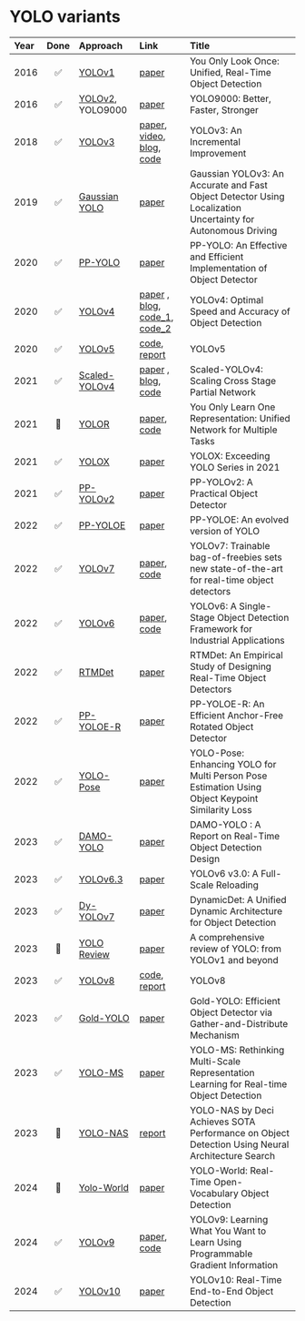 # YOLO variants

| Year | Done | Approach | Link | Title |
| :--- | :---: | :--------------- | :---- | :---- |
| 2016 | ✅ | [YOLOv1](variants/YOLOv1.md) | [paper](https://arxiv.org/pdf/1506.02640.pdf) | You Only Look Once: Unified, Real-Time Object Detection |
| 2016 | ✅ | [YOLOv2](variants/YOLOv2.md), YOLO9000 | [paper](https://arxiv.org/pdf/1612.08242.pdf) | YOLO9000: Better, Faster, Stronger |
| 2018 | ✅ | [YOLOv3](variants/YOLOv3.md) | [paper](https://arxiv.org/pdf/1804.02767.pdf), [video](https://www.youtube.com/watch?v=Grir6TZbc1M), [blog](https://blog.paperspace.com/how-to-implement-a-yolo-object-detector-in-pytorch/), [code](https://github.com/ultralytics/yolov3) | YOLOv3: An Incremental Improvement |
| 2019 | ✅ | [Gaussian YOLO](variants/Gaussian-YOLO.md) | [paper](https://arxiv.org/pdf/1904.04620) | Gaussian YOLOv3: An Accurate and Fast Object Detector Using Localization Uncertainty for Autonomous Driving |
| 2020 | ✅ | [PP-YOLO](variants/PP-YOLO.md) | [paper](https://arxiv.org/pdf/2007.12099) | PP-YOLO: An Effective and Efficient Implementation of Object Detector |
| 2020 | ✅ | [YOLOv4](variants/YOLOv4.md) | [paper](https://arxiv.org/pdf/2004.10934.pdf) , [blog](https://alexeyab84.medium.com/yolov4-the-most-accurate-real-time-neural-network-on-ms-coco-dataset-73adfd3602fe), [code_1](https://github.com/WongKinYiu/PyTorch_YOLOv4), [code_2](https://github.com/Tianxiaomo/pytorch-YOLOv4) | YOLOv4: Optimal Speed and Accuracy of Object Detection |
| 2020 | ✅ | [YOLOv5](variants/YOLOv5.md) | [code](https://github.com/ultralytics/yolov5), [report](https://docs.ultralytics.com/yolov5/tutorials/architecture_description/) | YOLOv5 |
| 2021 | ✅ | [Scaled-YOLOv4](variants/YOLOv4-Scaled.md) | [paper](https://arxiv.org/pdf/2011.08036.pdf) , [blog](https://alexeyab84.medium.com/scaled-yolo-v4-is-the-best-neural-network-for-object-detection-on-ms-coco-dataset-39dfa22fa982), [code](https://github.com/WongKinYiu/ScaledYOLOv4) | Scaled-YOLOv4: Scaling Cross Stage Partial Network |
| 2021 | 🔳 | [YOLOR](variants/YOLOR.md) | [paper](https://arxiv.org/pdf/2105.04206), [code](https://github.com/WongKinYiu/yolor) | You Only Learn One Representation: Unified Network for Multiple Tasks |
| 2021 | ✅ | [YOLOX](variants/YOLOX.md) | [paper](https://arxiv.org/pdf/2107.08430.pdf) | YOLOX: Exceeding YOLO Series in 2021 |
| 2021 | ✅ | [PP-YOLOv2](variants/PP-YOLOv2.md) | [paper](https://arxiv.org/pdf/2104.10419) | PP-YOLOv2: A Practical Object Detector |
| 2022 | ✅ | [PP-YOLOE](variants/PP-YOLOE.md) | [paper](http://arxiv.org/pdf/2203.16250v3) | PP-YOLOE: An evolved version of YOLO |
| 2022 | ✅ | [YOLOv7](variants/YOLOv7.md) | [paper](https://arxiv.org/pdf/2207.02696.pdf), [code](https://github.com/WongKinYiu/yolov7) | YOLOv7: Trainable bag-of-freebies sets new state-of-the-art for real-time object detectors |
| 2022 | ✅ | [YOLOv6](variants/YOLOv6.md) | [paper](https://arxiv.org/pdf/2209.02976), [code](https://github.com/meituan/YOLOv6) | YOLOv6: A Single-Stage Object Detection Framework for Industrial Applications |
| 2022 | ✅ | [RTMDet](variants/RTMDet.md) | [paper](http://arxiv.org/pdf/2212.07784v2) | RTMDet: An Empirical Study of Designing Real-Time Object Detectors |
| 2022 | ✅ | [PP-YOLOE-R](variants/PP-YOLOE-R.md) | [paper](https://arxiv.org/pdf/2211.02386) | PP-YOLOE-R: An Efficient Anchor-Free Rotated Object Detector |
| 2022 | ✅ | [YOLO-Pose](variants/YOLO-Pose.md) | [paper](https://arxiv.org/pdf/2204.06806) | YOLO-Pose: Enhancing YOLO for Multi Person Pose Estimation Using Object Keypoint Similarity Loss |
| 2023 | ✅ | [DAMO-YOLO](variants/DAMO-YOLO.md) | [paper](http://arxiv.org/pdf/2211.15444v4) | DAMO-YOLO : A Report on Real-Time Object Detection Design |
| 2023 | ✅ | [YOLOv6.3](variants/YOLOv6.3.md) | [paper](https://arxiv.org/pdf/2301.05586.pdf) | YOLOv6 v3.0: A Full-Scale Reloading |
| 2023 | ✅ | [Dy-YOLOv7](variants/Dy-YOLOv7.md) | [paper](https://arxiv.org/pdf/2304.05552) | DynamicDet: A Unified Dynamic Architecture for Object Detection |
| 2023 | 🔳 | [YOLO Review](variants/Review.md) | [paper](https://arxiv.org/pdf/2304.00501.pdf) | A comprehensive review of YOLO: from YOLOv1 and beyond |
| 2023 | ✅ | [YOLOv8](variants/YOLOv8.md) | [code](https://github.com/ultralytics/ultralytics), [report](https://yolov8.org/yolov8-architecture/) | YOLOv8 |
| 2023 | ✅ | [Gold-YOLO](variants/Gold-YOLO.md) | [paper](https://arxiv.org/pdf/2309.11331) | Gold-YOLO: Efficient Object Detector via Gather-and-Distribute Mechanism |
| 2023 | ✅ | [YOLO-MS](variants/YOLO-MS.md) | [paper](https://arxiv.org/pdf/2308.05480) | YOLO-MS: Rethinking Multi-Scale Representation Learning for Real-time Object Detection |
| 2023 | 🔳 | [YOLO-NAS](variants/YOLO-NAS.md) | [report](https://deci.ai/blog/yolo-nas-object-detection-foundation-model/) | YOLO-NAS by Deci Achieves SOTA Performance on Object Detection Using Neural Architecture Search |
| 2024 | 🔳 | [Yolo-World](variants/YOLO-World.md) | [paper](https://arxiv.org/pdf/2401.17270) | YOLO-World: Real-Time Open-Vocabulary Object Detection |
| 2024 | ✅ | [YOLOv9](variants/YOLOv9.md) | [paper](https://arxiv.org/pdf/2402.13616), [code](https://github.com/WongKinYiu/yolov9) | YOLOv9: Learning What You Want to Learn Using Programmable Gradient Information |
| 2024 | ✅ | [YOLOv10](variants/YOLOv10.md) | [paper](https://arxiv.org/pdf/2405.14458v1) | YOLOv10: Real-Time End-to-End Object Detection |
